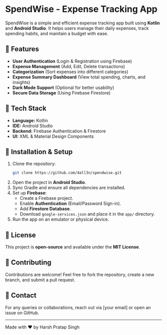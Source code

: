 # SpendWise - Expense Tracking App

SpendWise is a simple and efficient expense tracking app built using **Kotlin** and **Android Studio**. It helps users manage their daily expenses, track spending habits, and maintain a budget with ease.

## 📌 Features
- **User Authentication** (Login & Registration using Firebase)
- **Expense Management** (Add, Edit, Delete transactions)
- **Categorization** (Sort expenses into different categories)
- **Expense Summary Dashboard** (View total spending, charts, and insights)
- **Dark Mode Support** (Optional for better usability)
- **Secure Data Storage** (Using Firebase Firestore)

## 🚀 Tech Stack
- **Language:** Kotlin
- **IDE:** Android Studio
- **Backend:** Firebase Authentication & Firestore
- **UI:** XML & Material Design Components
<!--
## 📲 Screenshots
![Screenshot 1](path_to_screenshot1)
![Screenshot 2](path_to_screenshot2)
-->
## 🔧 Installation & Setup
1. Clone the repository:
   ```bash
   git clone https://github.com/4all3n/spendwise.git
   ```
2. Open the project in **Android Studio**.
3. Sync Gradle and ensure all dependencies are installed.
4. Set up **Firebase**:
   - Create a Firebase project.
   - Enable **Authentication** (Email/Password Sign-in).
   - Add **Firestore Database**.
   - Download `google-services.json` and place it in the `app/` directory.
5. Run the app on an emulator or physical device.

## 📜 License
This project is **open-source** and available under the **MIT License**.

## 🤝 Contributing
Contributions are welcome! Feel free to fork the repository, create a new branch, and submit a pull request.

## 📧 Contact
For any queries or collaborations, reach out via [your email] or open an issue on GitHub.

---
Made with ❤️ by Harsh Pratap Singh
